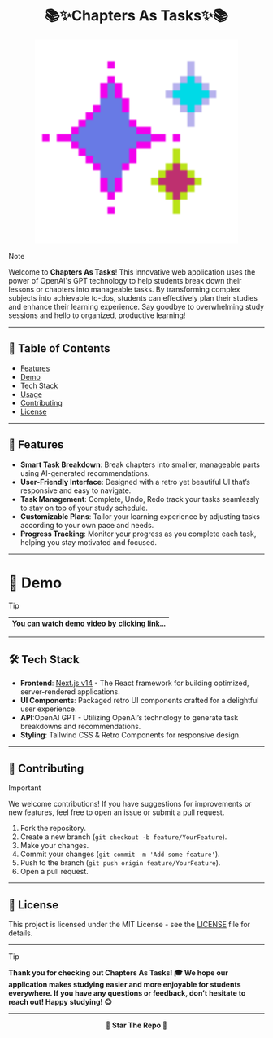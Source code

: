<h1 align="center">📚✨Chapters As Tasks✨📚</h1>

<p align="center">
    <img alt="hero" width="400" height="400" src="/public/emojigg/neon.gif" />
</p>

> [!NOTE]
>
> Welcome to **Chapters As Tasks**! This innovative web application uses the power of OpenAI's GPT technology to help students break down their lessons or chapters into manageable tasks. By transforming complex subjects into achievable to-dos, students can effectively plan their studies and enhance their learning experience. Say goodbye to overwhelming study sessions and hello to organized, productive learning!

---

## 🏓 Table of Contents

- [Features](#-features)
- [Demo](#-demo)
- [Tech Stack](#-tech-stack)
- [Usage](#-usage)
- [Contributing](#-contributing)
- [License](#-license)

---

## 🚀 Features

- **Smart Task Breakdown**: Break chapters into smaller, manageable parts using AI-generated recommendations.
- **User-Friendly Interface**: Designed with a retro yet beautiful UI that’s responsive and easy to navigate.
- **Task Management**: Complete, Undo, Redo track your tasks seamlessly to stay on top of your study schedule.
- **Customizable Plans**: Tailor your learning experience by adjusting tasks according to your own pace and needs.
- **Progress Tracking**: Monitor your progress as you complete each task, helping you stay motivated and focused.

---

# 📸 Demo

> [!TIP]
> | [**You can watch demo video by clicking link...**](/public/demo.mp4) |
> | -------------------------------------------------------------------- |


---

## 🛠️ Tech Stack

- **Frontend**: [Next.js v14](https://nextjs.org/) - The React framework for building optimized, server-rendered applications.
- **UI Components**: Packaged retro UI components crafted for a delightful user experience.
- **API**:OpenAI GPT - Utilizing OpenAI’s technology to generate task breakdowns and recommendations.
- **Styling**: Tailwind CSS & Retro Components for responsive design.

---

## 🤝 Contributing

> [!IMPORTANT]
>
> We welcome contributions! If you have suggestions for improvements or new features, feel free to open an issue or submit a pull request.

1. Fork the repository.
2. Create a new branch (`git checkout -b feature/YourFeature`).
3. Make your changes.
4. Commit your changes (`git commit -m 'Add some feature'`).
5. Push to the branch (`git push origin feature/YourFeature`).
6. Open a pull request.

---

## 📄 License

This project is licensed under the MIT License - see the [LICENSE](LICENSE) file for details.

---

> [!TIP]
>
> **Thank you for checking out **Chapters As Tasks**! 🎓 We hope our application makes studying easier and more enjoyable for students everywhere. If you have any questions or feedback, don’t hesitate to reach out! Happy studying! 😊**

---

<p align="center"> <strong>🌟 Star The Repo 🌟</strong><p>
